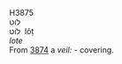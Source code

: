 <body>
  <p>H3875<br>  לוט  <br> לוֹט  ‎  lôṭ  <br><i>lote </i><br>From <a href="h3874.htm">3874</a>  a <i>veil: - </i>covering.<br></p>
 </body>